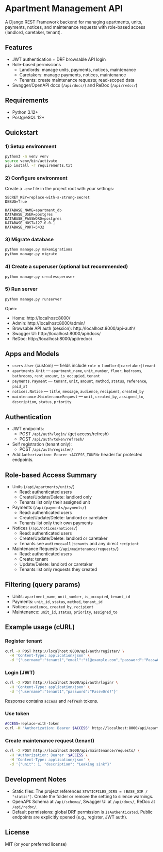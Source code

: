 # Apartment Management API

A Django REST Framework backend for managing apartments, units, payments, notices, and maintenance requests with role-based access (landlord, caretaker, tenant).

## Features
- JWT authentication + DRF browsable API login
- Role-based permissions
  - Landlords: manage units, payments, notices, maintenance
  - Caretakers: manage payments, notices, maintenance
  - Tenants: create maintenance requests; read-scoped data
- Swagger/OpenAPI docs (`/api/docs/`) and ReDoc (`/api/redoc/`)

## Requirements
- Python 3.12+
- PostgreSQL 12+

## Quickstart

### 1) Setup environment
```bash
python3 -m venv venv
source venv/bin/activate
pip install -r requirements.txt
```

### 2) Configure environment
Create a `.env` file in the project root with your settings:
```env
SECRET_KEY=replace-with-a-strong-secret
DEBUG=True

DATABASE_NAME=apartment_db
DATABASE_USER=postgres
DATABASE_PASSWORD=postgres
DATABASE_HOST=127.0.0.1
DATABASE_PORT=5432
```

### 3) Migrate database
```bash
python manage.py makemigrations
python manage.py migrate
```

### 4) Create a superuser (optional but recommended)
```bash
python manage.py createsuperuser
```

### 5) Run server
```bash
python manage.py runserver
```

Open:
- Home: http://localhost:8000/
- Admin: http://localhost:8000/admin/
- Browsable API auth (session): http://localhost:8000/api-auth/
- Swagger UI: http://localhost:8000/api/docs/
- ReDoc: http://localhost:8000/api/redoc/

## Apps and Models
- `users.User` (custom) — fields include `role` = `landlord|caretaker|tenant`
- `apartments.Unit` — `apartment_name`, `unit_number`, `floor`, `bedrooms`, `bathrooms`, `rent_amount`, `is_occupied`, `tenant`
- `payments.Payment` — `tenant`, `unit`, `amount`, `method`, `status`, `reference`, `paid_at`
- `notices.Notice` — `title`, `message`, `audience`, `recipient`, `created_by`
- `maintenance.MaintenanceRequest` — `unit`, `created_by`, `assigned_to`, `description`, `status`, `priority`

## Authentication
- JWT endpoints:
  - POST `/api/auth/login/` (get access/refresh)
  - POST `/api/auth/token/refresh/`
- Self registration (tenant only):
  - POST `/api/auth/register/`
- Add `Authorization: Bearer <ACCESS_TOKEN>` header for protected endpoints.

## Role-based Access Summary
- Units (`/api/apartments/units/`)
  - Read: authenticated users
  - Create/Update/Delete: landlord only
  - Tenants list only their assigned unit
- Payments (`/api/payments/payments/`)
  - Read: authenticated users
  - Create/Update/Delete: landlord or caretaker
  - Tenants list only their own payments
- Notices (`/api/notices/notices/`)
  - Read: authenticated users
  - Create/Update/Delete: landlord or caretaker
  - Tenants see `audience=all|tenants` and any direct `recipient`
- Maintenance Requests (`/api/maintenance/requests/`)
  - Read: authenticated users
  - Create: tenant
  - Update/Delete: landlord or caretaker
  - Tenants list only requests they created

## Filtering (query params)
- Units: `apartment_name`, `unit_number`, `is_occupied`, `tenant_id`
- Payments: `unit_id`, `status`, `method`, `tenant_id`
- Notices: `audience`, `created_by`, `recipient`
- Maintenance: `unit_id`, `status`, `priority`, `assigned_to`

## Example usage (cURL)

### Register tenant
```bash
curl -X POST http://localhost:8000/api/auth/register/ \
  -H 'Content-Type: application/json' \
  -d '{"username":"tenant1","email":"t1@example.com","password":"Passw0rd!","password2":"Passw0rd!"}'
```

### Login (JWT)
```bash
curl -X POST http://localhost:8000/api/auth/login/ \
  -H 'Content-Type: application/json' \
  -d '{"username":"tenant1","password":"Passw0rd!"}'
```
Response contains `access` and `refresh` tokens.

### Use token
```bash
ACCESS=replace-with-token
curl -H "Authorization: Bearer $ACCESS" http://localhost:8000/api/apartments/units/
```

### Create maintenance request (tenant)
```bash
curl -X POST http://localhost:8000/api/maintenance/requests/ \
  -H 'Authorization: Bearer '$ACCESS \
  -H 'Content-Type: application/json' \
  -d '{"unit": 1, "description": "Leaking sink"}'
```

## Development Notes
- Static files: The project references `STATICFILES_DIRS = [BASE_DIR / "static"]`. Create the folder or remove the setting to silence warnings.
- OpenAPI: Schema at `/api/schema/`, Swagger UI at `/api/docs/`, ReDoc at `/api/redoc/`.
- Default permissions: global DRF permission is `IsAuthenticated`. Public endpoints are explicitly opened (e.g., register, JWT auth).

## License
MIT (or your preferred license)

